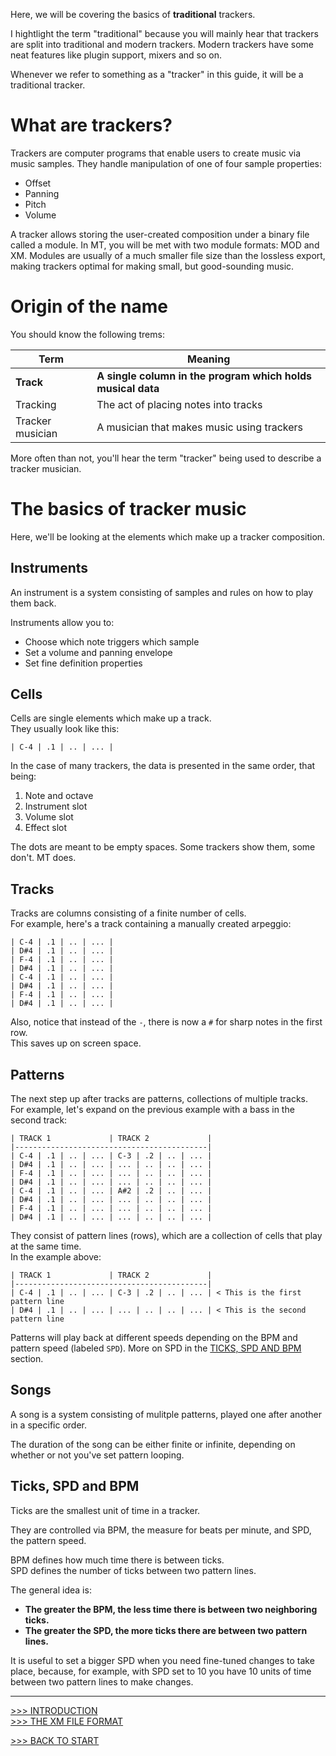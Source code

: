 Here, we will be covering the basics of **traditional** trackers.

I hightlight the term "traditional" because you will mainly hear that trackers are split into traditional and modern trackers. Modern trackers have some neat features like plugin support, mixers and so on.

Whenever we refer to something as a "tracker" in this guide, it will be a traditional tracker.

# What are trackers?

Trackers are computer programs that enable users to create music via music samples.
They handle manipulation of one of four sample properties:

- Offset
- Panning
- Pitch
- Volume

A tracker allows storing the user-created composition under a binary file called a module.
In MT, you will be met with two module formats: MOD and XM.
Modules are usually of a much smaller file size than the lossless export, making trackers optimal for making small, but good-sounding music.

# Origin of the name

You should know the following trems:

| Term             | Meaning                                                     |
| -                | -                                                           |
| **Track**        | **A single column in the program which holds musical data** |
| Tracking         | The act of placing notes into tracks                        |
| Tracker musician | A musician that makes music using trackers                  |

More often than not, you'll hear the term "tracker" being used to describe a tracker musician.

# The basics of tracker music

Here, we'll be looking at the elements which make up a tracker composition.

## Instruments

An instrument is a system consisting of samples and rules on how to play them back.

Instruments allow you to:

- Choose which note triggers which sample
- Set a volume and panning envelope
- Set fine definition properties

## Cells

Cells are single elements which make up a track.<br>
They usually look like this:

```
| C-4 | .1 | .. | ... |
```

In the case of many trackers, the data is presented in the same order, that being:

1. Note and octave
2. Instrument slot
3. Volume slot
4. Effect slot

The dots are meant to be empty spaces. Some trackers show them, some don't. MT does.

## Tracks

Tracks are columns consisting of a finite number of cells.<br>
For example, here's a track containing a manually created arpeggio:

```
| C-4 | .1 | .. | ... |
| D#4 | .1 | .. | ... |
| F-4 | .1 | .. | ... |
| D#4 | .1 | .. | ... |
| C-4 | .1 | .. | ... |
| D#4 | .1 | .. | ... |
| F-4 | .1 | .. | ... |
| D#4 | .1 | .. | ... |
```

Also, notice that instead of the `-`, there is now a `#` for sharp notes in the first row.<br>
This saves up on screen space.

## Patterns

The next step up after tracks are patterns, collections of multiple tracks.<br>
For example, let's expand on the previous example with a bass in the second track:

```
| TRACK 1             | TRACK 2             |
|-------------------------------------------|
| C-4 | .1 | .. | ... | C-3 | .2 | .. | ... |
| D#4 | .1 | .. | ... | ... | .. | .. | ... |
| F-4 | .1 | .. | ... | ... | .. | .. | ... |
| D#4 | .1 | .. | ... | ... | .. | .. | ... |
| C-4 | .1 | .. | ... | A#2 | .2 | .. | ... |
| D#4 | .1 | .. | ... | ... | .. | .. | ... |
| F-4 | .1 | .. | ... | ... | .. | .. | ... |
| D#4 | .1 | .. | ... | ... | .. | .. | ... |
```

They consist of pattern lines (rows), which are a collection of cells that play at the same time.<br>
In the example above:

```
| TRACK 1             | TRACK 2             |
|-------------------------------------------|
| C-4 | .1 | .. | ... | C-3 | .2 | .. | ... | < This is the first pattern line
| D#4 | .1 | .. | ... | ... | .. | .. | ... | < This is the second pattern line
```

Patterns will play back at different speeds depending on the BPM and pattern speed (labeled `SPD`).
More on SPD in the [TICKS, SPD AND BPM](#ticks-spd-and-bpm) section.

## Songs

A song is a system consisting of mulitple patterns, played one after another in a specific order.

The duration of the song can be either finite or infinite, depending on whether or not you've set pattern looping.

## Ticks, SPD and BPM

Ticks are the smallest unit of time in a tracker.

They are controlled via BPM, the measure for beats per minute, and SPD, the pattern speed.

BPM defines how much time there is between ticks.<br>
SPD defines the number of ticks between two pattern lines.

The general idea is:

- **The greater the BPM, the less time there is between two neighboring ticks.**
- **The greater the SPD, the more ticks there are between two pattern lines.**

It is useful to set a bigger SPD when you need fine-tuned changes to take place, because, for example, with SPD set to 10 you have 10 units of time between two pattern lines to make changes.

---

[>>> INTRODUCTION](./intro.md)<br>
[>>> THE XM FILE FORMAT](./xm.md)

[>>> BACK TO START](../README.md)
